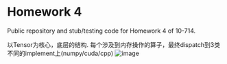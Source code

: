 # Homework 4
Public repository and stub/testing code for Homework 4 of 10-714.

以Tensor为核心，底层的结构. 每个涉及到内存操作的算子，最终dispatch到3类不同的implement上(numpy/cuda/cpp)
![image](https://github.com/Xuweijia-buaa/-Xuweijia-buaa-deep-learning-framework-needle/blob/main/python/needle/needle.svg)

